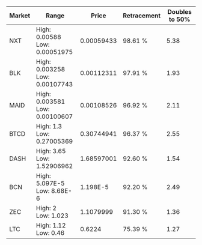 | Market | Range | Price| Retracement | Doubles to 50% |
| --- | --- | --- | --- | --- |
| NXT | High: 0.00588<br />Low: 0.00051975 | 0.00059433 | 98.61 % | 5.38 |
| BLK | High: 0.003258<br />Low: 0.00107743 | 0.00112311 | 97.91 % | 1.93 |
| MAID | High: 0.003581<br />Low: 0.00100607 | 0.00108526 | 96.92 % | 2.11 |
| BTCD | High: 1.3<br />Low: 0.27005369 | 0.30744941 | 96.37 % | 2.55 |
| DASH | High: 3.65<br />Low: 1.52906962 | 1.68597001 | 92.60 % | 1.54 |
| BCN | High: 5.097E-5<br />Low: 8.68E-6 | 1.198E-5 | 92.20 % | 2.49 |
| ZEC | High: 2<br />Low: 1.023 | 1.1079999 | 91.30 % | 1.36 |
| LTC | High: 1.12<br />Low: 0.46 | 0.6224 | 75.39 % | 1.27 |
